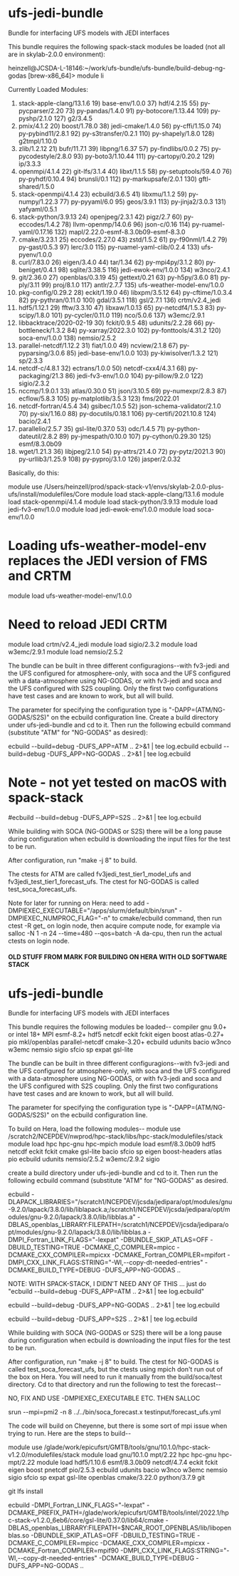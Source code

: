 # ufs-jedi-bundle

Bundle for interfacing UFS models with JEDI interfaces

This bundle requires the following spack-stack modules be loaded (not all are in skylab-2.0.0 environment):

heinzell@JCSDA-L-18146:~/work/ufs-bundle/ufs-bundle/build-debug-ng-godas [brew-x86_64]> module li

Currently Loaded Modules:
  1) stack-apple-clang/13.1.6  19) base-env/1.0.0   37) hdf/4.2.15                   55) py-pycparser/2.20         73) py-pandas/1.4.0       91) py-botocore/1.13.44  109) py-pyshp/2.1.0            127) g2/3.4.5
  2) pmix/4.1.2                20) boost/1.78.0     38) jedi-cmake/1.4.0             56) py-cffi/1.15.0            74) py-pybind11/2.8.1     92) py-s3transfer/0.2.1  110) py-shapely/1.8.0          128) g2tmpl/1.10.0
  3) zlib/1.2.12               21) bufr/11.7.1      39) libpng/1.6.37                57) py-findlibs/0.0.2         75) py-pycodestyle/2.8.0  93) py-boto3/1.10.44     111) py-cartopy/0.20.2         129) ip/3.3.3
  4) openmpi/4.1.4             22) git-lfs/3.1.4    40) libxt/1.1.5                  58) py-setuptools/59.4.0      76) py-pyhdf/0.10.4       94) brunsli/0.1          112) py-markupsafe/2.0.1       130) gftl-shared/1.5.0
  5) stack-openmpi/4.1.4       23) ecbuild/3.6.5    41) libxmu/1.1.2                 59) py-numpy/1.22.3           77) py-pyyaml/6.0         95) geos/3.9.1           113) py-jinja2/3.0.3           131) yafyaml/0.5.1
  6) stack-python/3.9.13       24) openjpeg/2.3.1   42) pigz/2.7                     60) py-eccodes/1.4.2          78) llvm-openmp/14.0.6    96) json-c/0.16          114) py-ruamel-yaml/0.17.16    132) mapl/2.22.0-esmf-8.3.0b09-esmf-8.3.0
  7) cmake/3.23.1              25) eccodes/2.27.0   43) zstd/1.5.2                   61) py-f90nml/1.4.2           79) py-gast/0.5.3         97) lerc/3.0             115) py-ruamel-yaml-clib/0.2.4 133) ufs-pyenv/1.0.0
  8) curl/7.83.0               26) eigen/3.4.0      44) tar/1.34                     62) py-mpi4py/3.1.2           80) py-beniget/0.4.1      98) sqlite/3.38.5        116) jedi-ewok-env/1.0.0       134) w3nco/2.4.1
  9) git/2.36.0                27) openblas/0.3.19  45) gettext/0.21                 63) py-h5py/3.6.0             81) py-ply/3.11           99) proj/8.1.0           117) antlr/2.7.7               135) ufs-weather-model-env/1.0.0
 10) pkg-config/0.29.2         28) eckit/1.19.0     46) libxpm/3.5.12                64) py-cftime/1.0.3.4         82) py-pythran/0.11.0    100) gdal/3.5.1           118) gsl/2.7.1                 136) crtm/v2.4_jedi
 11) hdf5/1.12.1               29) fftw/3.3.10      47) libxaw/1.0.13                65) py-netcdf4/1.5.3          83) py-scipy/1.8.0       101) py-cycler/0.11.0     119) nco/5.0.6                 137) w3emc/2.9.1
 12) libbacktrace/2020-02-19   30) fckit/0.9.5      48) udunits/2.2.28               66) py-bottleneck/1.3.2       84) py-xarray/2022.3.0   102) py-fonttools/4.31.2  120) soca-env/1.0.0            138) nemsio/2.5.2
 13) parallel-netcdf/1.12.2    31) fiat/1.0.0       49) ncview/2.1.8                 67) py-pyparsing/3.0.6        85) jedi-base-env/1.0.0  103) py-kiwisolver/1.3.2  121) sp/2.3.3
 14) netcdf-c/4.8.1            32) ectrans/1.0.0    50) netcdf-cxx4/4.3.1            68) py-packaging/21.3         86) jedi-fv3-env/1.0.0   104) py-pillow/9.2.0      122) sigio/2.3.2
 15) nccmp/1.9.0.1             33) atlas/0.30.0     51) json/3.10.5                  69) py-numexpr/2.8.3          87) ecflow/5.8.3         105) py-matplotlib/3.5.3  123) fms/2022.01
 16) netcdf-fortran/4.5.4      34) gsibec/1.0.5     52) json-schema-validator/2.1.0  70) py-six/1.16.0             88) py-docutils/0.18.1   106) py-certifi/2021.10.8 124) bacio/2.4.1
 17) parallelio/2.5.7          35) gsl-lite/0.37.0  53) odc/1.4.5                    71) py-python-dateutil/2.8.2  89) py-jmespath/0.10.0   107) py-cython/0.29.30    125) esmf/8.3.0b09
 18) wget/1.21.3               36) libjpeg/2.1.0    54) py-attrs/21.4.0              72) py-pytz/2021.3            90) py-urllib3/1.25.9    108) py-pyproj/3.1.0      126) jasper/2.0.32

Basically, do this:

module use /Users/heinzell/prod/spack-stack-v1/envs/skylab-2.0.0-plus-ufs/install/modulefiles/Core
module load stack-apple-clang/13.1.6
module load stack-openmpi/4.1.4
module load stack-python/3.9.13
module load jedi-fv3-env/1.0.0
module load jedi-ewok-env/1.0.0
module load soca-env/1.0.0
# Loading ufs-weather-model-env replaces the JEDI version of FMS and CRTM
module load ufs-weather-model-env/1.0.0
# Need to reload JEDI CRTM
module load crtm/v2.4_jedi
module load sigio/2.3.2
module load w3emc/2.9.1
module load nemsio/2.5.2

The bundle can be built in three different configuragions--with fv3-jedi and the UFS configured for atmosphere-only, 
with soca and the UFS configured with a data-atmosphere using NG-GODAS, or with fv3-jedi and soca and the UFS
configured with S2S coupling. Only the first two configurations have test cases and are known to work, but all will build.

The parameter for specifying the configuration type is "-DAPP=(ATM/NG-GODAS/S2S)" on the ecbuild configuration line. Create a build directory under ufs-jedi-bundle and cd to it. Then run the following ecbuild command (substitute "ATM" for "NG-GODAS" as desired):

ecbuild --build=debug -DUFS_APP=ATM .. 2>&1 | tee log.ecbuild
ecbuild --build=debug -DUFS_APP=NG-GODAS .. 2>&1 | tee log.ecbuild
# Note - not yet tested on macOS with spack-stack
#ecbuild --build=debug -DUFS_APP=S2S .. 2>&1 | tee log.ecbuild

While building with SOCA (NG-GODAS or S2S) there will be a long pause during configuration when ecbuild is downloading the input files for the test to be run.

After configuration, run "make -j 8" to build.

The ctests for ATM are called fv3jedi_test_tier1_model_ufs and fv3jedi_test_tier1_forecast_ufs.
The ctest for NG-GODAS is called test_soca_forecast_ufs.

Note for later for running on Hera: need to add -DMPIEXEC_EXECUTABLE="/apps/slurm/default/bin/srun" -DMPIEXEC_NUMPROC_FLAG="-n" to cmake/ecbuild command, then run ctest -R get_ on login node, then acquire compute node, for example via salloc -N 1 -n 24 --time=480 --qos=batch -A da-cpu, then run the actual ctests on login node.






#### OLD STUFF FROM MARK FOR BUILDING ON HERA WITH OLD SOFTWARE STACK

# ufs-jedi-bundle
Bundle for interfacing UFS models with JEDI interfaces

This bundle requires the following modules be loaded--
compiler gnu 9.0+ or intel 18+
MPI
esmf-8.2+ hdf5 netcdf eckit fckit eigen boost atlas-0.27+ pio mkl/openblas 
parallel-netcdf cmake-3.20+ ecbuild udunits bacio w3nco w3emc nemsio sigio sfcio sp expat gsl-lite

The bundle can be built in three different configuragions--with fv3-jedi and the UFS configured for atmosphere-only, 
with soca and the UFS configured with a data-atmosphere using NG-GODAS, or with fv3-jedi and soca and the UFS
configured with S2S coupling. Only the first two configurations have test cases and are known to work, but all will build.

The parameter for specifying the configuration type is "-DAPP=(ATM/NG-GODAS/S2S)" on the ecbuild configuration line.

To build on Hera, load the following modules--
module use /scratch2/NCEPDEV/nwprod/hpc-stack/libs/hpc-stack/modulefiles/stack
module load hpc hpc-gnu hpc-mpich
module load esmf/8.3.0b09 hdf5 netcdf eckit fckit cmake gsl-lite bacio sfcio sp eigen boost-headers atlas pio ecbuild udunits nemsio/2.5.2 w3emc/2.9.2 sigio 

create a build directory under ufs-jedi-bundle and cd to it. Then run the following ecbuild command (substitute "ATM" for "NG-GODAS" as desired.

ecbuild -DLAPACK_LIBRARIES="/scratch1/NCEPDEV/jcsda/jedipara/opt/modules/gnu-9.2.0/lapack/3.8.0/lib/liblapack.a;/scratch1/NCEPDEV/jcsda/jedipara/opt/modules/gnu-9.2.0/lapack/3.8.0/lib/libblas.a" -DBLAS_openblas_LIBRARY:FILEPATH=/scratch1/NCEPDEV/jcsda/jedipara/opt/modules/gnu-9.2.0/lapack/3.8.0/lib/libblas.a -DMPI_Fortran_LINK_FLAGS="-lexpat" -DBUNDLE_SKIP_ATLAS=OFF -DBUILD_TESTING=TRUE -DCMAKE_C_COMPILER=mpicc -DCMAKE_CXX_COMPILER=mpicxx -DCMAKE_Fortran_COMPILER=mpifort -DMPI_CXX_LINK_FLAGS:STRING="-Wl,--copy-dt-needed-entries" -DCMAKE_BUILD_TYPE=DEBUG -DUFS_APP=NG-GODAS .. 


NOTE: WITH SPACK-STACK, I DIDN'T NEED ANY OF THIS ... just do "ecbuild --build=debug -DUFS_APP=ATM .. 2>&1 | tee log.ecbuild"

ecbuild --build=debug -DUFS_APP=NG-GODAS .. 2>&1 | tee log.ecbuild

ecbuild --build=debug -DUFS_APP=S2S .. 2>&1 | tee log.ecbuild

While building with SOCA (NG-GODAS or S2S) there will be a long pause during configuration when ecbuild is downloading the input files for the test to be run.

After configuration, run "make -j 8" to build. The ctest for NG-GODAS is called test_soca_forecast_ufs, but the ctests using mpich don't run out of the box on
Hera. You will need to run it manually from the build/soca/test directory. Cd to that directory and run the following to test the forecast--

NO, FIX AND USE -DMPIEXEC_EXECUTABLE ETC. THEN SALLOC

srun --mpi=pmi2 -n 8 ../../bin/soca_forecast.x testinput/forecast_ufs.yml


The code will build on Cheyenne, but there is some sort of mpi issue when trying to run. Here are the steps to build--

module use /glade/work/epicufsrt/GMTB/tools/gnu/10.1.0/hpc-stack-v1.2.0/modulefiles/stack
module load gnu/10.1.0 mpt/2.22 hpc hpc-gnu hpc-mpt/2.22
module load hdf5/1.10.6 esmf/8.3.0b09 netcdf/4.7.4 eckit fckit eigen boost pnetcdf pio/2.5.3 ecbuild udunits bacio w3nco w3emc nemsio sigio sfcio sp expat gsl-lite openblas cmake/3.22.0 python/3.7.9 git

git lfs install

ecbuild -DMPI_Fortran_LINK_FLAGS="-lexpat" -DCMAKE_PREFIX_PATH=/glade/work/epicufsrt/GMTB/tools/intel/2022.1/hpc-stack-v1.2.0_6eb6/core/gsl-lite/0.37.0/lib64/cmake -DBLAS_openblas_LIBRARY:FILEPATH=$NCAR_ROOT_OPENBLAS/lib/libopenblas.so -DBUNDLE_SKIP_ATLAS=OFF -DBUILD_TESTING=TRUE -DCMAKE_C_COMPILER=mpicc -DCMAKE_CXX_COMPILER=mpicxx -DCMAKE_Fortran_COMPILER=mpif90 -DMPI_CXX_LINK_FLAGS:STRING="-Wl,--copy-dt-needed-entries" -DCMAKE_BUILD_TYPE=DEBUG -DUFS_APP=NG-GODAS ..

